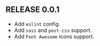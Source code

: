 ## RELEASE 0.0.1
- Add `eslint` config.
- Add `sass` and `post-css` support.
- Add `Font Awesome` icons support.